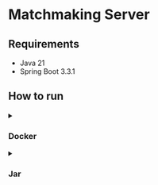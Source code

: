 # Matchmaking Server


## Requirements

- Java 21
- Spring Boot 3.3.1

## How to run

<details close>
  <summary>
    <h3>
      Docker    
    </h3>
  </summary>
</details>

<details close>
  <summary>
    <h3>
      Jar    
    </h3>
  </summary>
    
1. **Clone the repository:**

    ```sh
    git clone https://github.com/nazarovctrl/match-making.git
    cd match-making
    ```

2. **Build the project:**

    Use Maven to build the project.

    ```sh
    ./mvnw clean install
    ```

3. **Run the application:**

    To run the application, make sure you have Java 21 installed
    
      ```sh
      java -jar target/match-making-0.0.1-SNAPSHOT.jar
      ```

</details>
